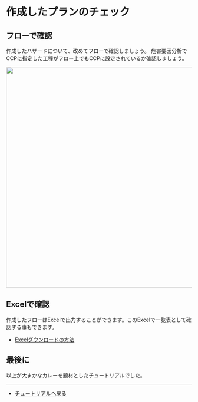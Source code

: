 # 作成したプランのチェック

## フローで確認

作成したハザードについて、改めてフローで確認しましょう。
危害要因分析でCCPに指定した工程がフロー上でもCCPに設定されているか確認しましょう。

<image width=600 src="https://res.cloudinary.com/fam-time/image/upload/v1676348354/SPICE/tutorial0051_yjh769.png">

<br>

## Excelで確認
作成したフローはExcelで出力することができます。このExcelで一覧表として確認する事もできます。

- [Excelダウンロードの方法](../help.md#045-危害要因分析をexcelダウンロードする)


## 最後に
以上が大まかなカレーを題材としたチュートリアルでした。

---


- [チュートリアルへ戻る](index.md)